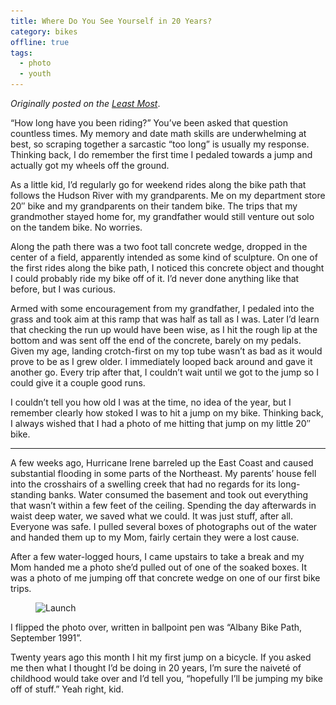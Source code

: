```yaml
---
title: Where Do You See Yourself in 20 Years?
category: bikes
offline: true
tags:
  - photo
  - youth
---
```


_Originally posted on the [Least Most](https://leastmost.com/features/where-do-you-see-yourself-in-twenty-years/)_.

“How long have you been riding?” You’ve been asked that question countless times. My memory and date math skills are underwhelming at best, so scraping together a sarcastic “too long” is usually my response. Thinking back, I do remember the first time I pedaled towards a jump and actually got my wheels off the ground.

As a little kid, I’d regularly go for weekend rides along the bike path that follows the Hudson River with my grandparents. Me on my department store 20″ bike and my grandparents on their tandem bike. The trips that my grandmother stayed home for, my grandfather would still venture out solo on the tandem bike. No worries.

Along the path there was a two foot tall concrete wedge, dropped in the center of a field, apparently intended as some kind of sculpture. On one of the first rides along the bike path, I noticed this concrete object and thought I could probably ride my bike off of it. I’d never done anything like that before, but I was curious.

Armed with some encouragement from my grandfather, I pedaled into the grass and took aim at this ramp that was half as tall as I was. Later I’d learn that checking the run up would have been wise, as I hit the rough lip at the bottom and was sent off the end of the concrete, barely on my pedals. Given my age, landing crotch-first on my top tube wasn’t as bad as it would prove to be as I grew older. I immediately looped back around and gave it another go. Every trip after that, I couldn’t wait until we got to the jump so I could give it a couple good runs.

I couldn’t tell you how old I was at the time, no idea of the year, but I remember clearly how stoked I was to hit a jump on my bike. Thinking back, I always wished that I had a photo of me hitting that jump on my little 20″ bike.

---

A few weeks ago, Hurricane Irene barreled up the East Coast and caused substantial flooding in some parts of the Northeast. My parents’ house fell into the crosshairs of a swelling creek that had no regards for its long-standing banks. Water consumed the basement and took out everything that wasn’t within a few feet of the ceiling. Spending the day afterwards in waist deep water, we saved what we could. It was just stuff, after all. Everyone was safe. I pulled several boxes of photographs out of the water and handed them up to my Mom, fairly certain they were a lost cause.

After a few water-logged hours, I came upstairs to take a break and my Mom handed me a photo she’d pulled out of one of the soaked boxes. It was a photo of me jumping off that concrete wedge on one of our first bike trips.

<figure>
  <img src="/img/twenty-240.jpg" sizes="100vw" loading="lazy" srcset="/img/twenty-800.jpg 640w, /img/twenty-1024.jpg 800w, /img/twenty-1600.jpg 1024w" alt="Launch">
</figure>

I flipped the photo over, written in ballpoint pen was “Albany Bike Path, September 1991”.

Twenty years ago this month I hit my first jump on a bicycle. If you asked me then what I thought I’d be doing in 20 years, I’m sure the naiveté of childhood would take over and I’d tell you, “hopefully I’ll be jumping my bike off of stuff.” Yeah right, kid.
